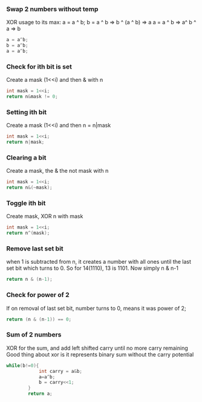 ### Swap 2 numbers without temp
XOR usage to its max:
	a =  a ^ b;
	b = a ^ b => b ^ (a ^ b) => a
	a = a ^ b => a^ b ^ a => b
```java
a = a^b;  
b = a^b;  
a = a^b;
```

### Check for ith bit is set
Create a mask (1<<i) and then & with n
```java
int mask = 1<<i;
return n&mask != 0;
```

### Setting ith bit
Create a mask (1<<i) and then n = n|mask
```java
int mask = 1<<i;  
return n|mask;
```

### Clearing a bit
Create a mask, the & the not mask with n 
```java
int mask = 1<<i;  
return n&(~mask);
```

### Toggle ith bit
Create mask, XOR n with mask
```java
int mask = 1<<i;  
return n^(mask);
```

### Remove last set bit
when 1 is subtracted from n, it creates a number with all ones until the last set bit which turns to 0. So for 14(1110), 13 is 1101. Now simply n & n-1
```java
return n & (n-1);
```

### Check for power of 2
If on removal of last set bit, number turns to 0, means it was power of 2;
```java
return (n & (n-1)) == 0;
```

### Sum of 2 numbers
XOR for the sum, and add left shifted carry until no more carry remaining
Good thing about xor is it represents binary sum without the carry potential
```java
while(b!=0){
            int carry = a&b;
            a=a^b;
            b = carry<<1;
        }
        return a;
```

### 
